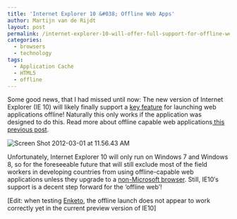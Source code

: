 ```yaml
---
title: 'Internet Explorer 10 &#038; Offline Web Apps'
author: Martijn van de Rijdt
layout: post
permalink: /internet-explorer-10-will-offer-full-support-for-offline-web-applications/
categories:
  - browsers
  - technology
tags:
  - Application Cache
  - HTML5
  - offline
---
```

Some good news, that I had missed until now: The new version of Internet Explorer (IE 10) will likely finally support a [key feature][1] for launching web applications offline! Naturally this only works if the application was designed to do this. Read more about offline capable web applications[ this previous post][2].

 [1]: http://msdn.microsoft.com/en-us/library/hh673546(v=vs.85).aspx "link to Microsoft page"
 [2]: /offline-capable-web-applications/ "Offline-Capable Web Applications"

![][3]

 [3]: ../files/2012/03/Screen-Shot-2012-03-01-at-11.56.43-AM.png "Screen Shot 2012-03-01 at 11.56.43 AM"

Unfortunately, Internet Explorer 10 will only run on Windows 7 and Windows 8, so for the foreseeable future that will still exclude most of the field workers in developing countries from using offline-capable web applications unless they upgrade to a [non-Microsoft browser][4]. Still, IE10′s support is a decent step forward for the ‘offline web’!

 [4]: /humanitarian-aid-browsing/ "Humanitarian Aid Browsing"

\[Edit: when testing [Enketo][5], the offline launch does not appear to work correctly yet in the current preview version of IE10\]

 [5]: /an-introduction-to-enketo/ "An Introduction to Enketo"
